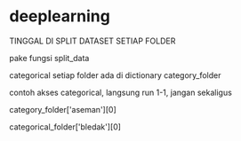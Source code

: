 # deeplearning

TINGGAL DI SPLIT DATASET SETIAP FOLDER

pake fungsi split_data

categorical setiap folder ada di dictionary category_folder

contoh akses categorical, langsung run 1-1, jangan sekaligus

   category_folder['aseman'][0]
    
   categorical_folder['bledak'][0]
    
